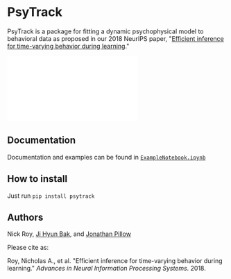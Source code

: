 # PsyTrack

PsyTrack is a package for fitting a dynamic psychophysical model to behavioral data as proposed in our 2018 NeurIPS paper, "[Efficient inference for time-varying behavior during learning](http://pillowlab.princeton.edu/pubs/Roy18_NeurIPS_dynamicPsychophys.pdf)."

![alt text](./psytrack/examples/weights.pdf "Figure 1b from paper")

[//]: # ()

## Documentation

Documentation and examples can be found in [`ExampleNotebook.ipynb`](./psytrack/examples/ExampleNotebook.ipynb)

[//]: # ()


## How to install

Just run `pip install psytrack`


## Authors

Nick Roy, [Ji Hyun Bak](http://newton.kias.re.kr/~jhbak/), and [Jonathan Pillow](http://pillowlab.princeton.edu/)


Please cite as:

Roy, Nicholas A., et al. "Efficient inference for time-varying behavior during learning." _Advances in Neural Information Processing Systems_. 2018.

[//]: # (readme template from https://github.com/HIPS/autograd)
